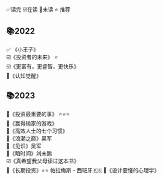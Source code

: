 

✅读完  ☑️在读  🔲未读  ⭐ 推荐

## 📚2022

✅ 《小王子》  
☑️《投资者的未来》  ⭐    
☑️《更富有，更睿智，更快乐》   
🔲《认知觉醒》  

## 📚2023

🔲《投资最重要的事》  ⭐⭐⭐  
🔲《赢得输家的游戏》  
🔲《高效人士的七个习惯》  
🔲《浪潮之巅》吴军  
🔲《见识》吴军  
🔲《暗时间》刘未鹏  
☑️《真希望我父母读过这本书》  
🔲《长期投资》⭐⭐  帕拉梅斯 - 西班牙🇪🇸
🔲《设计要懂的心理学》   


